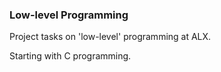 ### Low-level Programming
Project tasks on 'low-level' programming at ALX.

Starting with C programming.
